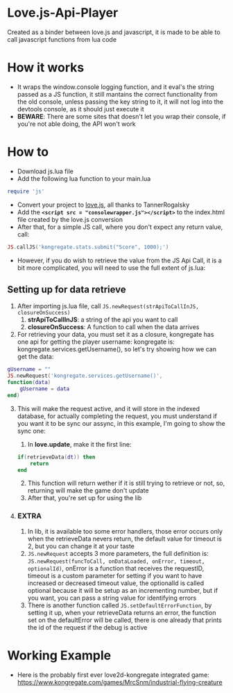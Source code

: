 # Love.js-Api-Player
Created as a binder between love.js and javascript, it is made to be able to call javascript functions from lua code

# How it works
- It wraps the window.console logging function, and it eval's the string passed as a JS function, it still mantains the correct functionality from the old console, unless passing the key string to it, it will not log into the devtools console, as it should just execute it
- **BEWARE**: There are some sites that doesn't let you wrap their console, if you're not able doing, the API won't work

# How to
- Download js.lua file
- Add the following lua function to your main.lua
```lua
require 'js'
```
- Convert your project to [love.js](https://github.com/TannerRogalsky/love.js), all thanks to TannerRogalsky
- Add the **`<script src = "consolewrapper.js"></script>`** to the index.html file created by the love.js conversion
- After that, for a simple JS call, where you don't expect any return value, call:
```lua
JS.callJS('kongregate.stats.submit("Score", 1000);')
```
- However, if you do wish to retrieve the value from the JS Api Call, it is a bit more complicated, you will need to use the full extent of js.lua:

## Setting up for data retrieve

1. After importing js.lua file, call `JS.newRequest(strApiToCallInJS, closureOnSuccess)`
    1. **strApiToCallInJS**: a string of the api you want to call
    2. **closureOnSuccess**: A function to call when the data arrives
2. For retrieving your data, you must set it as a closure, kongregate has one api for getting the player username: kongregate is: kongregate.services.getUsername(), so let's try showing how we can get the data:
```lua
gUsername = ""
JS.newRequest('kongregate.services.getUsername()', 
function(data)
    gUsername = data
end)
```
3. This will make the request active, and it will store in the indexed database, for actually completing the request, you must understand if you want it to be sync our assync, in this example, I'm going to show the sync one:
    1. In **love.update**, make it the first line:
    ```lua
    if(retrieveData(dt)) then
        return
    end
    ```
    2. This function will return wether if it is still trying to retrieve or not, so, returning will make the game don't update
    3. After that, you're set up for using the lib

4. ### EXTRA
    1. In lib, it is available too some error handlers, those error occurs only when the retrieveData nevers return, the default value for timeout is 2, but you can change it at your taste
    2. `JS.newRequest` accepts 3 more parameters, the full definition is: `JS.newRequest(funcToCall, onDataLoaded, onError, timeout, optionalId)`, onError is a function that receives the requestID, timeout is a custom parameter for setting if you want to have increased or decreased timeout value, the optionalId is called optional because it will be setup as an incrementing number, but if you want, you can pass a string value for identifying errors
    3. There is another function called `JS.setDefaultErrorFunction`, by setting it up, when your retrieveData returns an error, the function set on the defaultError will be called, there is one already that prints the id of the request if the debug is active


# Working Example
- Here is the probably first ever love2d-kongregate integrated game: https://www.kongregate.com/games/MrcSnm/industrial-flying-creature
